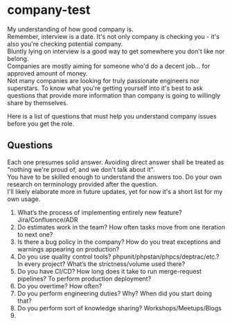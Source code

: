 # company-test
My understanding of how good company is.  
Remember, interview is a date. It's not only company is checking you - it's also you're checking potential company.  
Bluntly lying on interview is a good way to get somewhere you don't like nor belong.  
Companies are mostly aiming for someone who'd do a decent job... for approved amount of money.  
Not many companies are looking for truly passionate engineers nor superstars. To know what you're getting yourself into
it's best to ask questions that provide more information than company is going to willingly share by themselves.

Here is a list of questions that must help you understand company issues before you get the role.  

## Questions

Each one presumes solid answer. Avoiding direct answer shall be treated as  
"nothing we're proud of, and we don't talk about it".  
You have to be skilled enough to understand the answers too. Do your own research on terminology provided after the question.  
I'll likely elaborate more in future updates, yet for now it's a short list for my own usage.

1. What’s the process of implementing entirely new feature? Jira/Confluence/ADR
2. Do estimates work in the team? How often tasks move from one iteration to next one? 
3. Is there a bug policy in the company? How do you treat exceptions and warnings appearing on production? 
4. Do you use quality control tools? phpunit/phpstan/phpcs/deptrac/etc.? In every project? What’s the strictness/volume used there? 
5. Do you have CI/CD? How long does it take to run merge-request pipelines? To perform production deployment? 
6. Do you overtime? How often? 
7. Do you perform engineering duties? Why? When did you start doing that? 
8. Do you perform sort of knowledge sharing? Workshops/Meetups/Blogs
9. 